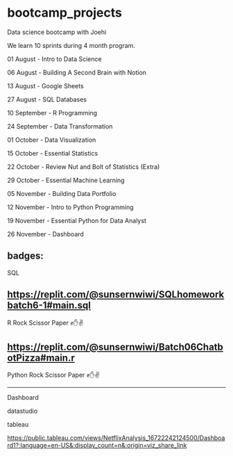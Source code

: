 # bootcamp_projects
Data science bootcamp with Joehi

We learn 10 sprints during 4 month program.

01 August - Intro to Data Science 

06 August - Building A Second Brain with Notion

13 August - Google Sheets

27 August - SQL Databases

10 September - R Programming

24 September - Data Transformation

01 October - Data Visualization

15 October - Essential Statistics

22 October - Review Nut and Bolt of Statistics (Extra)

29 October - Essential Machine Learning

05 November - Building Data Portfolio

12 November - Intro to Python Programming

19 November - Essential Python for Data Analyst

26 November - Dashboard





badges:
------------------------------------------------------------------

SQL

https://replit.com/@sunsernwiwi/SQLhomeworkbatch6-1#main.sql
------------------------------------------------------------------


R Rock Scissor Paper ✊✋✌

https://replit.com/@sunsernwiwi/Batch06ChatbotPizza#main.r
------------------------------------------------------------------

Python Rock Scissor Paper ✊✋✌


------------------------------------------------------------------

Dashboard

datastudio


tableau

https://public.tableau.com/views/NetflixAnalysis_16722242124500/Dashboard1?:language=en-US&:display_count=n&:origin=viz_share_link


